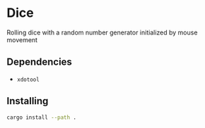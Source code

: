 # Dice

Rolling dice with a random number generator initialized by mouse movement

## Dependencies

 * `xdotool`

## Installing

```sh
cargo install --path .
```
